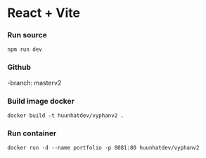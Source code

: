 # React + Vite

### Run source

`npm run dev`

### Github

-branch: masterv2

### Build image docker

`docker build -t huunhatdev/vyphanv2 .`

### Run container

`docker run -d --name portfolio -p 8081:80 huunhatdev/vyphanv2`
